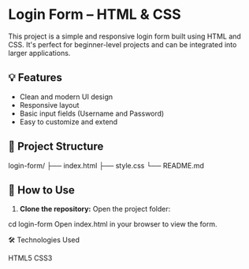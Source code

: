 # Login Form – HTML & CSS

This project is a simple and responsive login form built using HTML and CSS. It's perfect for beginner-level projects and can be integrated into larger applications.

## 💡 Features

- Clean and modern UI design
- Responsive layout
- Basic input fields (Username and Password)
- Easy to customize and extend

## 📂 Project Structure

login-form/ ├── index.html ├── style.css └── README.md

## 🚀 How to Use

1. **Clone the repository:**
Open the project folder:

cd login-form
Open index.html in your browser to view the form.

🛠️ Technologies Used

  HTML5
  CSS3
